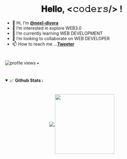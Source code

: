 <h1 align="center">
  <a target="_blank">
  </a>
  𝐇𝐞𝐥𝐥𝐨, &lt;𝚌𝚘𝚍𝚎𝚛𝚜/&gt; !
  <a target="_blank">
  </a>
</h1>

- 👋 Hi, I’m <strong>[@neel-diyora](https://twitter.com/neel_diyora)</strong>
- 👀 I’m interested in explore WEB3.0
- 🌱 I’m currently learning WEB DEVELOPMENT
- 💞️ I’m looking to collaborate on WEB DEVELOPER
- 📫 How to reach me ...<strong>[Tweeter](https://twitter.com/neel_diyora)</strong>
#
  <img src="https://gpvc.arturio.dev/neel-diyora" alt="profile views"> •  
#
<details open="">
<summary>
  <g-emoji class="g-emoji" alias="chart_with_upwards_trend" fallback-src="https://github.githubassets.com/images/icons/emoji/unicode/1f4c8.png">📈</g-emoji>
  <strong>Github Stats : </strong>
</summary>
<br>
<p align="center">
  <a href="https://github.com/neel-diyora">
    <img align="center" src="https://github-readme-stats.vercel.app/api?username=neel-diyora&show_icons=true&hide_border=true&title_color=94b4a4&amp&icon_color=FFFFFF&amp&text_color=FFFFFF&amp&bg_color=000000&count_private=true&include_all_commits=true"/>
  </a>
  <a href="https://github.com/neel-diyora">
    <img align="center" height="195px" src="https://github-readme-stats.vercel.app/api/top-langs/?username=neel-diyora&text_color=FFFFFF&bg_color=000000&title_color=94b4a4&langs_count=15&layout=compact&hide_border=true" />
  </a>
</p>
</details>
<br>
